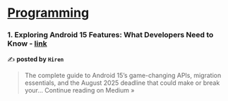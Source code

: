 
<h1><a href=https://medium.com/tag/programming/recommended target="_blank" rel="noopener noreferrer">Programming</a></h1>
<h3>1. Exploring Android 15 Features: What Developers Need to Know - <a href="https://medium.com/@hiren6997/exploring-android-15-features-what-developers-need-to-know-b0f0134f7f00?source=rss------programming-5" target="_blank" rel="noopener noreferrer">link</a></h3>

✍️ **posted by `Hiren`**

<blockquote>The complete guide to Android 15’s game-changing APIs, migration essentials, and the August 2025 deadline that could make or break your…
Continue reading on Medium »</blockquote>

